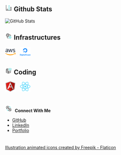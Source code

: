 ## ![alt text](bar-chart.gif) **Github Stats**

![GitHub Stats](https://github-readme-stats.vercel.app/api/top-langs/?username=genesisbertiz&theme=default&show_icons=true&hide_border=true&layout=compact)

## ![alt text](management.gif) **Infrastructures**

<a href="https://github.com/genesisbertiz/genesisbertiz"><img height="35" width="35" src="aws.png"/></a>
<a href="https://github.com/genesisbertiz/genesisbertiz"><img height="35" width="35" src="digitalocean.png" style="margin-left: 10px"/></a>

## ![alt text](coding.gif) **Coding**

<a href="https://github.com/genesisbertiz/genesisbertiz"><img height="35" width="35" src="angular.png"/></a>
<a href="https://github.com/genesisbertiz/genesisbertiz" style="margin-left:10px;"><img height="35" width="35" src="reactjs.png"/></a>

#

<b>
<img height="24" width="24" src="connect.gif" style="padding-right: 5px;"/>
<span>Connect With Me</span>
</b>

- [GitHub](https://github.com/genesisbertiz)
- [LinkedIn](https://linkedin.com/in/genesisbertiz)
- [Portfolio](https://genesisbertiz.vercel.app)

#

<a href="https://www.flaticon.com/free-animated-icons/illustration" title="illustration animated icons">Illustration animated icons created by Freepik - Flaticon</a>
